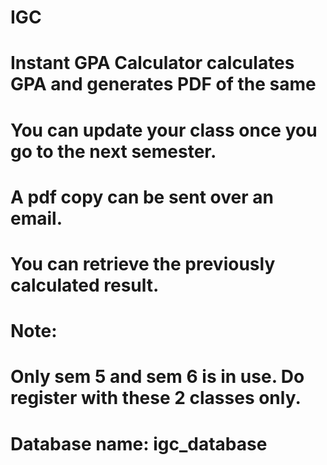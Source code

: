 # IGC

# Instant GPA Calculator calculates GPA and generates PDF of the same
# You can update your class once you go to the next semester.
# A pdf copy can be sent over an email.
# You can retrieve the previously calculated result.

# Note:
# Only sem 5 and sem 6 is in use. Do register with these 2 classes only.
# Database name: igc_database
